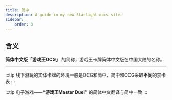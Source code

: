 ```yaml
---
title: 简中
description: A guide in my new Starlight docs site.
sidebar:
    order: 3
---
```


## 含义

**简体中文版「游戏王OCG」** 的简称，游戏王卡牌简体中文版在中国大陆的名称。

---

:::tip
线下游玩的实体卡牌的环境一般是OCG和简中，简中和OCG采取**不同**的禁卡表
:::

:::tip
电子游戏——**“游戏王Master Duel”** 的简体中文翻译与简中一致
:::
